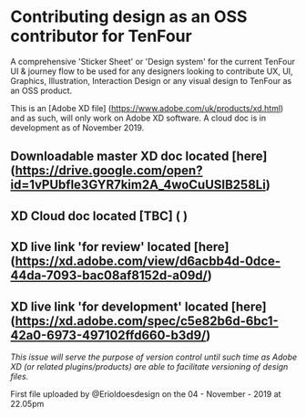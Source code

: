 # Contributing design as an OSS contributor for TenFour

A comprehensive 'Sticker Sheet' or 'Design system' for the current TenFour UI & journey flow to be used for any designers looking to contribute UX, UI, Graphics, Illustration, Interaction Design or any visual design to TenFour as an OSS product.

This is an [Adobe XD file] (https://www.adobe.com/uk/products/xd.html) and as such, will only work on Adobe XD software. A cloud doc is in development as of November 2019.

## Downloadable master XD doc located [here] (https://drive.google.com/open?id=1vPUbfle3GYR7kim2A_4woCuUSIB258Li)

## XD Cloud doc located [TBC] ( )

## XD live link 'for review' located [here] (https://xd.adobe.com/view/d6acbb4d-0dce-44da-7093-bac08af8152d-a09d/)

## XD live link 'for development' located [here] (https://xd.adobe.com/spec/c5e82b6d-6bc1-42a0-6973-497102ffd660-b3d9/)

*This issue will serve the purpose of version control until such time as Adobe XD (or related plugins/products) are able to facilitate versioning of design files.*

First file uploaded by @Erioldoesdesign on the 04 - November - 2019 at 22.05pm
